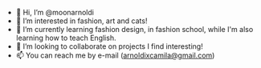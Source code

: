 - 👋 Hi, I’m @moonarnoldi
- 👀 I’m interested in fashion, art and cats!
- 🌱 I’m currently learning fashion design, in fashion school, while I'm also learning how to teach English.
- 💞️ I’m looking to collaborate on projects I find interesting!
- 📫 You can reach me by e-mail (arnoldixcamila@gmail.com)

<!---
moonarnoldi/moonarnoldi is a ✨ special ✨ repository because its `README.md` (this file) appears on your GitHub profile.
You can click the Preview link to take a look at your changes.
--->
